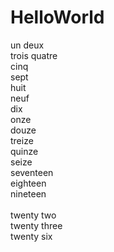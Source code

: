 # HelloWorld
un
deux<br />
trois
quatre<br />
cinq<br />
sept<br />
huit<br />
neuf<br />
dix<br />
onze<br />
douze<br />
treize<br />
quinze<br />
seize<br />
seventeen<br />
eighteen<br />
nineteen<br />
<br />
twenty two<br />
twenty three<br />
twenty six
